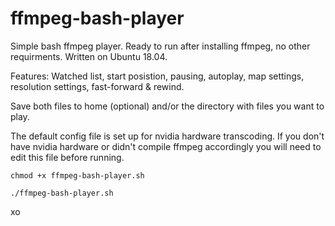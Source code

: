 # ffmpeg-bash-player
Simple bash ffmpeg player. Ready to run after installing ffmpeg, no other requirments. Written on Ubuntu 18.04.


Features: Watched list, start posistion, pausing, autoplay, map settings, resolution settings, fast-forward & rewind. 


Save both files to home (optional) and/or the directory with files you want to play.


The default config file is set up for nvidia hardware transcoding. If you don't have nvidia hardware or didn't compile ffmpeg accordingly you will need to edit this file before running. 

`chmod +x ffmpeg-bash-player.sh`

`./ffmpeg-bash-player.sh`


xo
